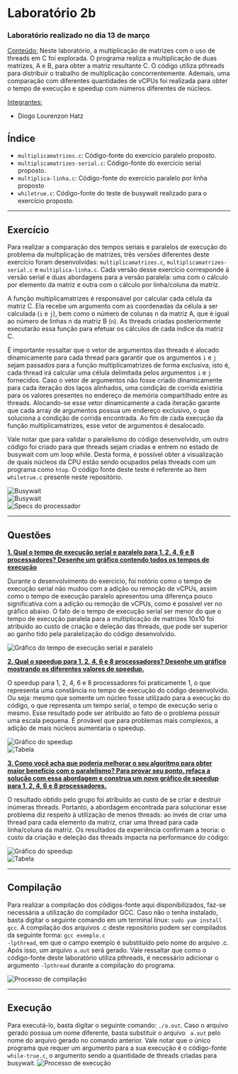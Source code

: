 <h1>Laboratório 2b</h1>

<h3>Laboratório realizado no dia 13 de março</h3>

<ins>Conteúdo:</ins> Neste laboratório, a multiplicação de matrizes com o uso de threads em C foi explorada. O programa realiza a multiplicação de duas matrizes, A e B, para obter a matriz resultante C. O código utiliza pthreads para distribuir o trabalho de multiplicação concorrentemente. Ademais, uma comparação com diferentes quantidades de vCPUs foi realizada para obter o tempo de execução e speedup com números diferentes de núcleos.

<ins>Integrantes:</ins>

- Diogo Lourenzon Hatz

<h2>Índice</h2>

<ul>
<li><code>multiplicamatrizes.c</code>: Código-fonte do exercício paralelo proposto.</li>
<li><code>multiplicamatrizes-serial.c</code>: Código-fonte do exercício serial proposto.</li>
<li><code>multiplica-linha.c</code>: Código-fonte do exercício paralelo por linha proposto</li>
<li><code>whiletrue.c</code>: Código-fonte do teste de busywait realizado para o exercício proposto.</li>
</ul>

<hr>
<h2>Exercício</h2>
Para realizar a comparação dos tempos seriais e paralelos de execução do problema da multiplicação de matrizes, três versões diferentes deste exercício foram desenvolvidas: <code>multiplicamatrizes.c</code>, <code>multiplicamatrizes-serial.c</code> e <code>multiplica-linha.c</code>. Cada versão desse exercício corresponde à versão serial e duas abordagens para a versão paralela: uma com o cálculo por elemento da matriz e outra com o cálculo por linha/coluna da matriz. 

A função multiplicamatrizes é responsável por calcular cada célula da matriz C. Ela recebe um argumento com as coordenadas da célula a ser calculada (<code>i</code> e <code>j</code>), bem como o número de colunas n da matriz A, que é igual ao número de linhas n da matriz B (<code>n</code>). As threads criadas posteriormente executarão essa função para efetuar os cálculos de cada índice da matriz C.

É importante ressaltar que o vetor de argumentos das threads é alocado dinamicamente para cada thread para garantir que os argumentos <code>i</code> e <code>j</code> sejam passados para a função multiplicamatrizes de forma exclusiva, isto é, cada thread irá calcular uma célula delimitada pelos argumentos <code>i</code> e <code>j</code> fornecidos. Caso o vetor de argumentos não fosse criado dinamicamente para cada iteração dos laços alinhados, uma condição de corrida existiria para os valores presentes no endereço de memória compartilhado entre as threads. Alocando-se esse vetor dinamicamente a cada iteração garante que cada array de argumentos possua um endereço exclusivo, o que soluciona a condição de corrida encontrada. Ao fim de cada execução da função multiplicamatrizes, esse vetor de argumentos é desalocado.

Vale notar que para validar o paralelismo do código desenvolvido, um outro código foi criado para que threads sejam criadas e entrem no estado de busywait com um loop while. Desta forma, é possível obter a visualização de quais núcleos da CPU estão sendo ocupados pelas threads com um programa como <code>htop</code>. O código fonte deste teste é referente ao item <code>whiletrue.c</code> presente neste repositório.

<img src="https://raw.githubusercontent.com/Hatz-D/Parallel-Computing/main/src/Lab02b/busywait-compilacao.PNG" alt="Busywait">

<br>

<img src="https://raw.githubusercontent.com/Hatz-D/Parallel-Computing/main/src/Lab02b/htop-busywait.PNG" alt="Busywait">

<br>

<img src="https://raw.githubusercontent.com/Hatz-D/Parallel-Computing/main/src/Lab02b/specs.PNG" alt="Specs do processador">

<hr>

<h2>Questões</h2>
<ins><b>1. Qual o tempo de execução serial e paralelo para 1, 2, 4, 6 e 8 processadores? Desenhe um gráfico contendo todos os tempos de execução</b></ins>

Durante o desenvolvimento do exercício, foi notório como o tempo de execução serial não mudou com a adição ou remoção de vCPUs, assim como o tempo de execução paralelo apresentou uma diferença pouco significativa com a adição ou remoção de vCPUs, como é possível ver no gráfico abaixo. O fato de o tempo de execução serial ser menor do que o tempo de execução paralela para a multiplicação de matrizes 10x10 foi atribuído ao custo de criação e deleção das threads, que pode ser superior ao ganho tido pela paralelização do código desenvolvido.

<img src="https://raw.githubusercontent.com/Hatz-D/Parallel-Computing/main/src/Lab02b/serialXparalela.PNG" alt="Gráfico do tempo de execução serial e paralelo">

<ins><b>2. Qual o speedup para 1, 2, 4, 6 e 8 processadores? Desenhe um gráfico mostrando os diferentes valores de speedup.</b></ins>

O speedup para 1, 2, 4, 6 e 8 processadores foi praticamente 1, o que representa uma constância no tempo de execução do código desenvolvido. Ou seja: mesmo que somente um núcleo fosse utilizado para a execução do código, o que representa um tempo serial, o tempo de execução seria o mesmo. Esse resultado pode ser atribuído ao fato de o problema possuir uma escala pequena. É provável que para problemas mais complexos, a adição de mais núcleos aumentaria o speedup.

<img src="https://raw.githubusercontent.com/Hatz-D/Parallel-Computing/main/src/Lab02b/speedup.PNG" alt="Gráfico do speedup">

<br>

<img src="https://raw.githubusercontent.com/Hatz-D/Parallel-Computing/main/src/Lab02b/table.PNG" alt="Tabela">

<ins><b>3. Como você acha que poderia melhorar o seu algoritmo para obter maior benefício com o paralelismo? Para provar seu ponto, refaça a solução com essa abordagem e construa um novo gráfico de speedup para 1, 2, 4, 6 e 8 processadores.</b></ins>

O resultado obtido pelo grupo foi atribuído ao custo de se criar e destruir inúmeras threads. Portanto, a abordagem encontrada para solucionar esse problema diz respeito à utilização de menos threads: ao invés de criar uma thread para cada elemento da matriz, criar uma thread para cada linha/coluna da matriz. Os resultados da experiência confirmam a teoria: o custo da criação e deleção das threads impacta na performance do código:

<img src="https://raw.githubusercontent.com/Hatz-D/Parallel-Computing/main/src/Lab02b/speedup-linha.PNG" alt="Gráfico do speedup">

<br>

<img src="https://raw.githubusercontent.com/Hatz-D/Parallel-Computing/main/src/Lab02b/tabela-linha.PNG" alt="Tabela">

<hr>

<h2>Compilação</h2>

Para realizar a compilação dos códigos-fonte aqui disponibilizados, faz-se necessária a utilização do compilador GCC. Caso não o tenha instalado, basta digitar o seguinte comando em um terminal linux: <code>sudo yum install gcc</code>. A compilação dos arquivos .c deste repositório podem ser compilados da seguinte forma: <code>gcc exemplo.c -lpthread</code>, em que o campo exemplo é substituído pelo nome do arquivo .c. Após isso, um arquivo <code>a.out</code> será gerado. Vale ressaltar que como o código-fonte deste laboratório utiliza pthreads, é necessário adicionar o argumento <code>-lpthread</code> durante a compilação do programa. 

<img src="https://raw.githubusercontent.com/Hatz-D/Parallel-Computing/main/src/Lab02b/2vcpus.PNG" alt="Processo de compilação">

<hr>
<h2>Execução</h2>
Para executá-lo, basta digitar o seguinte comando: <code>./a.out</code>. Caso o arquivo gerado possua um nome diferente, basta substituir o arquivo <code> a.out</code> pelo nome do arquivo gerado no comando anterior. Vale notar que o único programa que requer um argumento para a sua execução é o código-fonte <code>while-true.c</code>, o argumento sendo a quantidade de threads criadas para busywait.

<img src="https://raw.githubusercontent.com/Hatz-D/Parallel-Computing/main/src/Lab02b/8vcpus.PNG" alt="Processo de execução">

